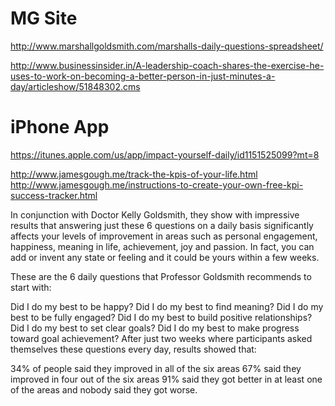 # MG Site

http://www.marshallgoldsmith.com/marshalls-daily-questions-spreadsheet/

http://www.businessinsider.in/A-leadership-coach-shares-the-exercise-he-uses-to-work-on-becoming-a-better-person-in-just-minutes-a-day/articleshow/51848302.cms

# iPhone App 

https://itunes.apple.com/us/app/impact-yourself-daily/id1151525099?mt=8

http://www.jamesgough.me/track-the-kpis-of-your-life.html
http://www.jamesgough.me/instructions-to-create-your-own-free-kpi-success-tracker.html

In conjunction with Doctor Kelly Goldsmith, they show with impressive results that answering just these 6 questions on a daily basis significantly affects your levels of improvement in areas such as personal engagement, happiness, meaning in life, achievement, joy and passion. In fact, you can add or invent any state or feeling and it could be yours within a few weeks.

These are the 6 daily questions that Professor Goldsmith recommends to start with: 

Did I do my best to be happy?
Did I do my best to find meaning?
Did I do my best to be fully engaged?
Did I do my best to build positive relationships?
Did I do my best to set clear goals?
Did I do my best to make progress toward goal achievement?
After just two weeks where participants asked themselves these questions every day, results showed that:

34% of people said they improved in all of the six areas
67% said they improved in four out of the six areas
91% said they got better in at least one of the areas
and nobody said they got worse.
